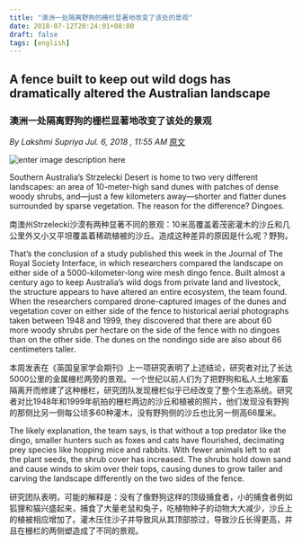 ```yaml
---
title: "澳洲一处隔离野狗的栅栏显著地改变了该处的景观"
date: 2018-07-12T20:24:01+08:00
draft: false
tags: [english]
---
```


## A fence built to keep out wild dogs has dramatically altered the Australian landscape

### 澳洲一处隔离野狗的栅栏显著地改变了该处的景观

<!--more-->

*By Lakshmi Supriya Jul. 6, 2018 , 11:55 AM* [原文](http://www.sciencemag.org/news/2018/07/fence-built-keep-out-wild-dogs-out-has-dramatically-altered-australian-landscape)

![enter image description here](http://www.sciencemag.org/sites/default/files/styles/inline__699w__no_aspect/public/Minden_00409136_16x9.jpg?itok=3tQdEsYL)

Southern Australia’s Strzelecki Desert is home to two very different landscapes: an area of 10-meter-high sand dunes with patches of dense woody shrubs, and—just a few kilometers away—shorter and flatter dunes surrounded by sparse vegetation. The reason for the difference? Dingoes.

南澳州Strzelecki沙漠有两种显著不同的景观：10米高覆盖着茂密灌木的沙丘和几公里外又小又平坦覆盖着稀疏植被的沙丘。造成这种差异的原因是什么呢？野狗。

That’s the conclusion of a study published this week in the Journal of The Royal Society Interface, in which researchers compared the landscape on either side of a 5000-kilometer-long wire mesh dingo fence. Built almost a century ago to keep Australia’s wild dogs from private land and livestock, the structure appears to have altered an entire ecosystem, the team found. When the researchers compared drone-captured images of the dunes and vegetation cover on either side of the fence to historical aerial photographs taken between 1948 and 1999, they discovered that there are about 60 more woody shrubs per hectare on the side of the fence with no dingoes than on the other side. The dunes on the nondingo side are also about 66 centimeters taller.

本周发表在《英国皇家学会期刊》上一项研究表明了上述结论，研究者对比了长达5000公里的金属栅栏两旁的景观。一个世纪以前人们为了把野狗和私人土地家畜隔离开而修建了这种栅栏，研究团队发现栅栏似乎已经改变了整个生态系统。研究者对比1948年和1999年航拍的栅栏两边的沙丘和植被的照片，他们发现没有野狗的那侧比另一侧每公顷多60种灌木，没有野狗侧的沙丘也比另一侧高66厘米。

The likely explanation, the team says, is that without a top predator like the dingo, smaller hunters such as foxes and cats have flourished, decimating prey species like hopping mice and rabbits. With fewer animals left to eat the plant seeds, the shrub cover has increased. The shrubs hold down sand and cause winds to skim over their tops, causing dunes to grow taller and carving the landscape differently on the two sides of the fence. 

研究团队表明，可能的解释是：没有了像野狗这样的顶级捕食者，小的捕食者例如狐狸和猫兴盛起来，捕食了大量老鼠和兔子，吃植物种子的动物大大减少，沙丘上的植被相应增加了。灌木压住沙子并导致风从其顶部掠过，导致沙丘长得更高，并且在栅栏的两侧塑造成了不同的景观。




